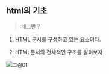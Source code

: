 ## html의 기초

> 태그란 ?

1. HTML 문서를 구성하고 있는 요소이다.

2. HTML문서의 전체적인 구조를 살펴보자

![그림01](C:\Users\parkj\Desktop\깃허브정리\그림01.jpg)

